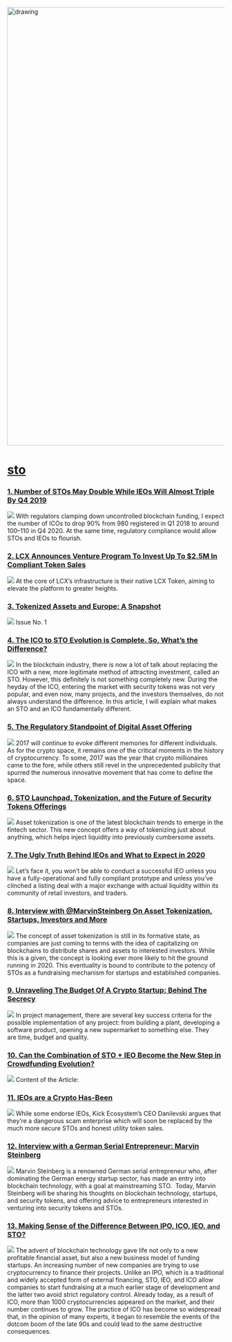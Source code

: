 <img src="https://hackernoon.com/banner-image.png" alt="drawing" width="1012"/>

# [sto](https://hackernoon.com/tagged/sto)
### [1. Number of STOs May Double While IEOs Will Almost Triple By Q4 2019](https://hackernoon.com/number-of-stos-may-double-while-ieos-will-almost-triple-by-q4-2019-a90a957d7c3f)
![](https://cdn.hackernoon.com/drafts/d0834aki.png)
With regulators clamping down uncontrolled blockchain funding, I expect the number of ICOs to drop 90% from 980 registered in Q1 2018 to around 100–110 in Q4 2020. At the same time, regulatory compliance would allow STOs and IEOs to flourish. 

### [2. LCX Announces Venture Program To Invest Up To $2.5M In Compliant Token Sales](https://hackernoon.com/lcx-announces-venture-program-to-invest-up-to-dollar250k-in-compliant-token-sales-933d335c)
![](https://cdn.hackernoon.com/images/7LrDe0NwaTW40HBSsVuBSPeo2yd2-bz2q3zow.jpeg)
At the core of LCX’s infrastructure is their native LCX Token, aiming to elevate the platform to greater heights. 

### [3. Tokenized Assets and Europe: A Snapshot](https://hackernoon.com/state-of-tokenised-assets-in-europe-olz5344r)
![](https://cdn.hackernoon.com/images/032334lt.jpg)
Issue No. 1

### [4. The ICO to STO Evolution is Complete. So, What’s the Difference?](https://hackernoon.com/ico-to-sto-evolution-is-complete-so-whats-the-difference-b45942408c0)
![](https://cdn.hackernoon.com/drafts/oxzp4acq.png)
In the blockchain industry, there is now a lot of talk about replacing the ICO with a new, more legitimate method of attracting investment, called an STO. However, this definitely is not something completely new. During the heyday of the ICO, entering the market with security tokens was not very popular, and even now, many projects, and the investors themselves, do not always understand the difference. In this article, I will explain what makes an STO and an ICO fundamentally different.


### [5. The Regulatory Standpoint of Digital Asset Offering](https://hackernoon.com/the-regulatory-standpoint-of-digital-asset-offering-h0r425b)
![](https://cdn.hackernoon.com/drafts/re9q42qq.png)
2017 will continue to evoke different memories for different individuals. As for the crypto space, it remains one of the critical moments in the history of cryptocurrency. To some, 2017 was the year that crypto millionaires came to the fore, while others still revel in the unprecedented publicity that spurred the numerous innovative movement that has come to define the space.

### [6. STO Launchpad, Tokenization, and the Future of Security Tokens Offerings](https://hackernoon.com/sto-launchpad-tokenization-and-the-future-of-security-tokens-offerings-70r3ym0)
![](https://firebasestorage.googleapis.com/v0/b/hackernoon-app.appspot.com/o/images%2F7LrDe0NwaTW40HBSsVuBSPeo2yd2-xsc3ylh.jpeg?alt=media&token=6bd585c7-17eb-427c-be19-2af3f6f26475)
Asset tokenization is one of the latest blockchain trends to emerge in the fintech sector. This new concept offers a way of tokenizing just about anything, which helps inject liquidity into previously cumbersome assets.

### [7. The Ugly Truth Behind IEOs and What to Expect in 2020](https://hackernoon.com/the-ugly-truth-behind-ieos-and-what-to-expect-in-2020-ca1w3zgo)
![](https://cdn.hackernoon.com/images/4mm832vi.jpg)
Let’s face it, you won’t be able to conduct a successful IEO unless you have a fully-operational and fully compliant prototype and unless you’ve clinched a listing deal with a major exchange with actual liquidity within its community of retail investors, and traders.

### [8. Interview with @MarvinSteinberg On Asset Tokenization, Startups, Investors and More](https://hackernoon.com/interview-with-marvinsteinberg-on-asset-tokenization-startups-investors-and-more-642437am)
![](https://cdn.hackernoon.com/drafts/l8xc484e.png)
The concept of asset tokenization is still in its formative state, as companies are just coming to terms with the idea of capitalizing on blockchains to distribute shares and assets to interested investors. While this is a given, the concept is looking ever more likely to hit the ground running in 2020. This eventuality is bound to contribute to the potency of STOs as a fundraising mechanism for startups and established companies.

### [9. Unraveling The Budget Of A Crypto Startup: Behind The Secrecy](https://hackernoon.com/unraveling-the-budget-of-a-crypto-startup-behind-the-secrecy-ad3n3xqb)
![](https://firebasestorage.googleapis.com/v0/b/hackernoon-app.appspot.com/o/images%2Fi6QOYTLRJINciZp2QDJ22TjWklh1-aa2q3ubq.jpeg?alt=media&token=f1f517b4-08a0-4fb0-a384-c65373e688a9)
In project management, there are several key success criteria for the possible implementation of any project: from building a plant, developing a software product, opening a new supermarket to something else. They are time, budget and quality. 

### [10. Can the Combination of STO + IEO Become the New Step in Crowdfunding Evolution?](https://hackernoon.com/can-the-combination-of-sto-ieo-become-the-new-step-in-crowdfunding-evolution-y943m42rj)
![](https://cdn.hackernoon.com/drafts/sa43442o1.png)
Content of the Article:

### [11. IEOs are a Crypto Has-Been](https://hackernoon.com/ieos-are-a-crypto-has-been-rv1g32qn)
![](https://cdn.hackernoon.com/images/mop32q8.jpg)
While some endorse IEOs, Kick Ecosystem’s CEO Danilevski argues that they’re a dangerous scam enterprise which will soon be replaced by the much more secure STOs and honest utility token sales.

### [12. Interview with a German Serial Entrepreneur: Marvin Steinberg](https://hackernoon.com/interview-with-marvin-steinberg-a-german-serial-entrepreneur-mcq14rh)
![](https://cdn.hackernoon.com/drafts/exd014oy.png)
Marvin Steinberg is a renowned German serial entrepreneur who, after dominating the German energy startup sector, has made an entry into blockchain technology, with a goal at mainstreaming STO.  Today, Marvin Steinberg will be sharing his thoughts on blockchain technology, startups, and security tokens, and offering advice to entrepreneurs interested in venturing into security tokens and STOs. 

### [13. Making Sense of the Difference Between IPO, ICO, IEO, and STO?](https://hackernoon.com/what-is-the-difference-between-ipo-ico-ieo-and-sto-0s19c38rg)
![](https://cdn.hackernoon.com/drafts/bu1aq3862.png)
The advent of blockchain technology gave life not only to a new profitable financial asset, but also a new business model of funding startups. An increasing number of new companies are trying to use cryptocurrency to finance their projects. Unlike an IPO, which is a traditional and widely accepted form of external financing, STO, IEO, and ICO allow companies to start fundraising at a much earlier stage of development and the latter two avoid strict regulatory control. Already today, as a result of ICO, more than 1000 cryptocurrencies appeared on the market, and their number continues to grow. The practice of ICO has become so widespread that, in the opinion of many experts, it began to resemble the events of the dotcom boom of the late 90s and could lead to the same destructive consequences.

